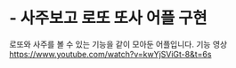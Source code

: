 # - 사주보고 로또 또사 어플 구현
로또와 사주를 볼 수 있는 기능을 같이 모아둔 어플입니다.
기능 영상 https://www.youtube.com/watch?v=kwYjSViGt-8&t=6s
